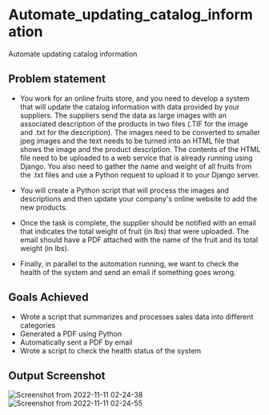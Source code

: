 # Automate_updating_catalog_information
Automate updating catalog information

## Problem statement
* You work for an online fruits store, and you need to develop a system that will update the catalog information with data provided by your suppliers. The suppliers send the data as large images with an associated description of the products in two files (.TIF for the image and .txt for the description). The images need to be converted to smaller jpeg images and the text needs to be turned into an HTML file that shows the image and the product description. The contents of the HTML file need to be uploaded to a web service that is already running using Django. You also need to gather the name and weight of all fruits from the .txt files and use a Python request to upload it to your Django server.

* You will create a Python script that will process the images and descriptions and then update your company's online website to add the new products.

* Once the task is complete, the supplier should be notified with an email that indicates the total weight of fruit (in lbs) that were uploaded. The email should have a PDF attached with the name of the fruit and its total weight (in lbs).

* Finally, in parallel to the automation running, we want to check the health of the system and send an email if something goes wrong.

## Goals Achieved
* Wrote a script that summarizes and processes sales data into different categories
* Generated a PDF using Python
* Automatically sent a PDF by email
* Wrote a script to check the health status of the system

## Output Screenshot
![Screenshot from 2022-11-11 02-24-38](https://user-images.githubusercontent.com/43042767/201209693-6a8f9a98-d2a5-42e8-b48e-9e1d996a84d0.png)
![Screenshot from 2022-11-11 02-24-55](https://user-images.githubusercontent.com/43042767/201209699-13e8a02a-fa40-44ec-b0d9-f7025f3db965.png)
